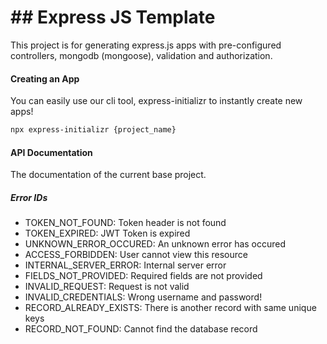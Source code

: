 # ## Express JS Template

This project is for generating express.js apps with pre-configured controllers, mongodb (mongoose), validation and authorization.

#### Creating an App
You can easily use our cli tool, express-initializr to instantly create new apps!
```bash
npx express-initializr {project_name}
```

#### API Documentation
The documentation of the current base project.

##### Error IDs
- TOKEN_NOT_FOUND: Token header is not found
- TOKEN_EXPIRED: JWT Token is expired
- UNKNOWN_ERROR_OCCURED: An unknown error has occured
- ACCESS_FORBIDDEN: User cannot view this resource
- INTERNAL_SERVER_ERROR: Internal server error
- FIELDS_NOT_PROVIDED: Required fields are not provided
- INVALID_REQUEST: Request is not valid
- INVALID_CREDENTIALS: Wrong username and password!
- RECORD_ALREADY_EXISTS: There is another record with same unique keys
- RECORD_NOT_FOUND: Cannot find the database record